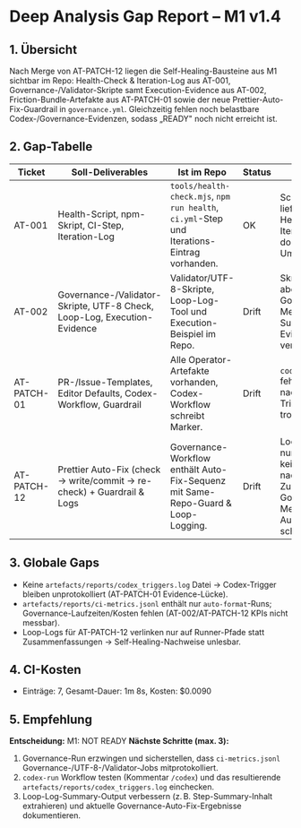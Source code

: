 # Deep Analysis Gap Report – M1 v1.4

## 1. Übersicht
Nach Merge von AT-PATCH-12 liegen die Self-Healing-Bausteine aus M1 sichtbar im Repo: Health-Check & Iteration-Log aus AT-001, Governance-/Validator-Skripte samt Execution-Evidence aus AT-002, Friction-Bundle-Artefakte aus AT-PATCH-01 sowie der neue Prettier-Auto-Fix-Guardrail in `governance.yml`. Gleichzeitig fehlen noch belastbare Codex-/Governance-Evidenzen, sodass „READY" noch nicht erreicht ist.

## 2. Gap-Tabelle
| Ticket | Soll-Deliverables | Ist im Repo | Status | Kommentar |
| --- | --- | --- | --- | --- |
| AT-001 | Health-Script, npm-Skript, CI-Step, Iteration-Log | `tools/health-check.mjs`, `npm run health`, `ci.yml`-Step und Iterations-Eintrag vorhanden. | OK | Script & CI-Step liefern gewünschten Health-Check, Iteration-Log dokumentiert Umsetzung. |
| AT-002 | Governance-/Validator-Skripte, UTF-8 Check, Loop-Log, Execution-Evidence | Validator/UTF-8-Skripte, Loop-Log-Tool und Execution-Beispiel im Repo. | Drift | Skripte vorhanden, aber keine aktuellen Governance-Metriken/Loop-Summaries → Evidence-Qualität verbesserungsfähig. |
| AT-PATCH-01 | PR-/Issue-Templates, Editor Defaults, Codex-Workflow, Guardrail | Alle Operator-Artefakte vorhanden, Codex-Workflow schreibt Marker. | Drift | `codex_triggers.log` fehlt → keine nachweisbare Trigger-Evidence trotz Workflow. |
| AT-PATCH-12 | Prettier Auto-Fix (check → write/commit → re-check) + Guardrail & Logs | Governance-Workflow enthält Auto-Fix-Sequenz mit Same-Repo-Guard & Loop-Logging. | Drift | Loop-Logs zeigen nur Pfad-Verweise, keine nachvollziehbare Zusammenfassung; Governance-Metrics fehlen → Auto-Fix-Erfolg schwer belegbar. |

## 3. Globale Gaps
- Keine `artefacts/reports/codex_triggers.log` Datei → Codex-Trigger bleiben unprotokolliert (AT-PATCH-01 Evidence-Lücke).
- `artefacts/reports/ci-metrics.jsonl` enthält nur `auto-format`-Runs; Governance-Laufzeiten/Kosten fehlen (AT-002/AT-PATCH-12 KPIs nicht messbar).
- Loop-Logs für AT-PATCH-12 verlinken nur auf Runner-Pfade statt Zusammenfassungen → Self-Healing-Nachweise unlesbar.

## 4. CI-Kosten
- Einträge: 7, Gesamt-Dauer: 1m 8s, Kosten: $0.0090

## 5. Empfehlung
**Entscheidung:** M1: NOT READY
**Nächste Schritte (max. 3):**
1) Governance-Run erzwingen und sicherstellen, dass `ci-metrics.jsonl` Governance-/UTF-8-/Validator-Jobs mitprotokolliert.
2) `codex-run` Workflow testen (Kommentar `/codex`) und das resultierende `artefacts/reports/codex_triggers.log` einchecken.
3) Loop-Log-Summary-Output verbessern (z. B. Step-Summary-Inhalt extrahieren) und aktuelle Governance-Auto-Fix-Ergebnisse dokumentieren.

